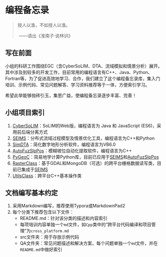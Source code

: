 # 编程备忘录

> 授人以渔，不如授人以渔。
>
> ​                                                    ——语出《淮南子·说林训》

## 写在前面

小组的科研工作围绕EGC（含CyberSoLIM、DTA、流域模拟和情景分析）展开。其中涉及到较多的开发工作，目前常用的编程语言有C++、Java、Python、Fortran等，为了促进高效地学习、合作，我们建立了这个编程备忘录库，集入门培训、示例代码、常见问题解答、学习资料推荐等于一体，方便索引学习。

希望此举能够抛砖引玉，集思广益，使编程备忘录逐步丰富、完善！

## 小组项目索引

1. [CyberSoLIM](https://github.com/lreis2415/cybersolim)：SoLIM的Web版，编程语言为 Java 和 JavaScript (ES6)，采用前后端分离方式
2. [SEIMS](https://github.com/lreis2415/SEIMS)：分布式流域过程模型及情景优化工具，编程语言为C++和Python
3. [SimDTA](https://github.com/lreis2415/SimDTA)：简化数字地形分析软件，编程语言为VB6.0
4. [AutoFuzSlpPos](https://github.com/lreis2415/AutoFuzSlpPos)：模糊坡位自动化提取软件，编程语言为C++
5. [PyGeoC](https://github.com/lreis2415/PyGeoC)：简易地学计算Python库，目前已应用于[SEIMS](https://github.com/lreis2415/SEIMS)和[AutoFuzSlpPos](https://github.com/lreis2415/AutoFuzSlpPos)
6. [RasterClass](https://github.com/lreis2415/RasterClass)：基于GDAL和MongoDB（可选）的跨平台栅格数据读写类，目前已集成于[SEIMS](https://github.com/lreis2415/SEIMS)
7. [UtilsClass](https://github.com/lreis2415/UtilsClass)：跨平台C++基本操作类

## 文档编写基本约定

1. 采用Markdown编写，推荐使用Typora或MarkdownPad2
2. 每个分类下推荐包含以下文件：
   + README.md：针对该分类的描述和内容索引
   + 每项培训内容单独一个`md`文件，如`Cpp`类中的“跨平台代码编译和项目管理”为`cross_platform.md`
   + src文件夹：用于存放示例代码
   + QA文件夹：常见问题描述和解决方案，每个问题单独一个`md`文件，并在`README.md`中做好索引
